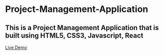 # Project-Management-Application
## This is a Project Management Application that is built using HTML5, CSS3, Javascript, React
<a href="https://app-project-management-application.netlify.app/" target="blank">Live Demo</a>

